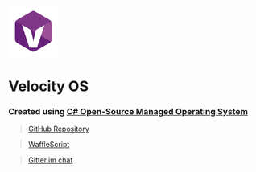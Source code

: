 ![Velocity OS](https://raw.githubusercontent.com/VelocityOS/velocityos.github.io/master/velocity.png)

# Velocity OS
### Created using [C# Open-Source Managed Operating System](https://www.gocosmos.org/)

> [GitHub Repository](https://github.com/VelocityOS/Velocity)

> [WaffleScript](https://github.com/VelocityOS/Velocity/tree/master/Velocity/WaffleScript)

> [Gitter.im chat](https://gitter.im/VelocityOS/Lobby)